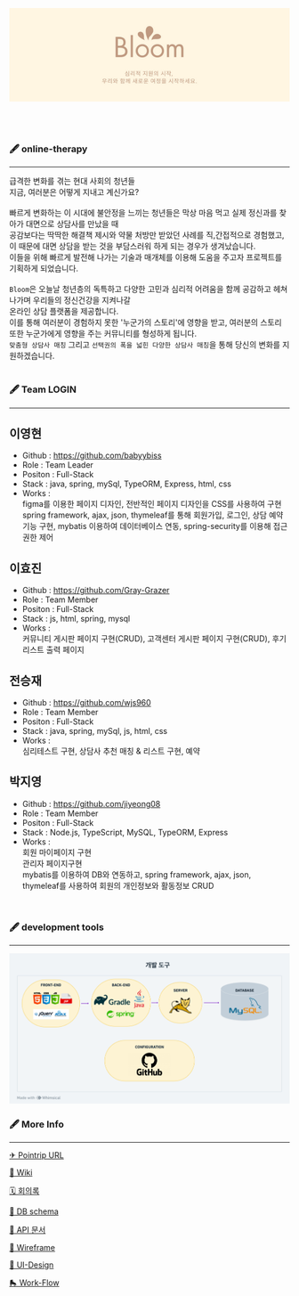 <p align="center"><img alt="Banner" src=".github/Bloom.png"></p>

<br><br>

### 🖋 online-therapy

***

급격한 변화를 겪는 현대 사회의 청년들<br> 지금, 여러분은 어떻게 지내고 계신가요?
<br><br>
빠르게 변화하는 이 시대에 불안정을 느끼는 청년들은 막상 마음 먹고 실제 정신과를 찾아가 대면으로 상담사를 만났을 때<br>
공감보다는 딱딱한 해결책 제시와 약물 처방만 받았던 사례를 직,간접적으로 경험했고, 이 때문에 대면 상담을 받는 것을 부담스러워 하게 되는 경우가 생겨났습니다.<br>
이들을 위해 빠르게 발전해 나가는 기술과 매개체를 이용해 도움을 주고자 프로젝트를 기획하게 되었습니다.
<br><br>
`Bloom`은 오늘날 청년층의 독특하고 다양한 고민과 심리적 어려움을 함께 공감하고 헤쳐나가며 우리들의 정신건강을 지켜나갈<br>
온라인 상담 플랫폼을 제공합니다.
<br>이를 통해 여러분이 경험하지 못한 '누군가의 스토리'에 영향을 받고, 여러분의 스토리 또한 누군가에게 영향을 주는 커뮤니티를 형성하게 됩니다.
<br>`맞춤형 상담사 매칭` 그리고 `선택권의 폭을 넓힌 다양한 상담사 매칭`을 통해 당신의 변화를 지원하겠습니다.
<br><br>

### 🖋 Team LOGIN

***






## 이영현
* Github : https://github.com/babyybiss
* Role : Team Leader
* Positon : Full-Stack
* Stack : java, spring, mySql, TypeORM, Express, html, css
* Works : <br> figma를 이용한 페이지 디자인, 전반적인 페이지 디자인을 CSS를 사용하여 구현<br> spring framework, ajax, json, thymeleaf를 통해 회원가입, 로그인, 상담 예약 기능 구현, mybatis 이용하여 데이터베이스 연동, spring-security를 이용해 접근권한 제어 



## 이효진
* Github : https://github.com/Gray-Grazer
* Role : Team Member
* Positon : Full-Stack
* Stack : js, html, spring, mysql
* Works :<br>
커뮤니티 게시판 페이지 구현(CRUD), 고객센터 게시판 페이지 구현(CRUD), 후기 리스트 출력 페이지<br>


## 전승재
* Github : https://github.com/wjs960
* Role : Team Member
* Positon : Full-Stack
* Stack : java, spring, mySql, js, html, css
* Works : <br>
  심리테스트 구현, 상담사 추천 매칭 & 리스트 구현, 예약 


## 박지영
* Github : https://github.com/jiyeong08
* Role : Team Member
* Positon : Full-Stack
* Stack : Node.js, TypeScript, MySQL, TypeORM, Express
* Works : <br>회원 마이페이지 구현<br>관리자 페이지구현<br>mybatis를 이용하여 DB와 연동하고, spring framework, ajax, json, thymeleaf를 사용하여 회원의 개인정보와 활동정보 CRUD
 

<br>

### 🖋 development tools

***
<p align="center"><img alt="dev-tools" src=".github/dev-tools.png"></p>


### 🖋 More Info

***
[✈ Pointrip URL](https://pointrip.net)<br>

[👾 Wiki](https://github.com/hi-METAVIRTUAL/Bloom/wiki)

[🗓 회의록](https://github.com/codestates/Pointrip/projects/4)

[🐬 DB schema](https://github.com/codestates/Pointrip/wiki/DB-Schema)

[🐳 API 문서](https://github.com/codestates/Pointrip/wiki/API)

[📐 Wireframe](https://github.com/codestates/Pointrip/wiki/WireFrame)

[🎨 UI-Design](https://github.com/codestates/Pointrip/wiki/UI-Design)

[🛼 Work-Flow](https://github.com/codestates/Pointrip/wiki/WORK-FLOW)

